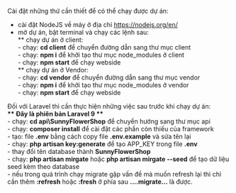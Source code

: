 Cài đặt những thứ cần thiết để có thể chạy được dự án: <br>
* cài đặt NodeJS về máy ở địa chỉ https://nodejs.org/en/ <br>
* mở dự án, bật terminal và chạy các lệnh sau: <br>
    ** chạy dự án ở client: <br>
      - chạy: **cd client** để chuyển đường dẫn sang thư mục client <br>
      - chạy: **npm i** để khởi tạo thư mục node_modules ở client <br>
      - chạy: **npm start** để chạy webside <br>
    ** chạy dự án ở Vendor: <br>
      - chạy: **cd vendor** để chuyển đường dẫn sang thư mục vendor <br>
      - chạy: **npm i** để khởi tạo thư mục node_modules ở vendor <br>
      - chạy: **npm start** để chạy webside <br>

Đối với Laravel thì cần thực hiện những việc sau trước khi chạy dự án: <br>
      <b>** Đây là phiên bản Laravel 9 **</b> <br>
      - chạy: **cd api\SunnyFlowerShop** để chuyển hướng sang thư mục api <br>
      - chạy: **composer install** để cài đặt các phần còn thiếu của framework <br>
      - tạo: file **.env** bằng cách copy file **.env.example** và sửa tên lại <br>
      - chạy: **php artisan key:generate** để tạo APP_KEY trong file **.env** <br>
      - thay đổi tên database thành **SunnyFlowerShop** <br>
      - chạy: **php artisan mirgate** hoặc **php artisan mirgate --seed** để tạo dữ liệu seed kèm theo database <br>
      - nếu trong quá trình chạy migrate gặp vấn đề mà muốn refresh lại thì chỉ cần thêm **:refresh** hoặc **:fresh** ở phía sau **....migrate...** là được. <br>
